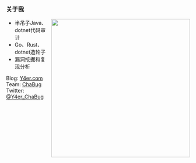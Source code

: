 ### 关于我
<img align='right' src="https://github-readme-stats.vercel.app/api?username=Y4er&show_icons=true&theme=radical" width="380">

- 半吊子Java、dotnet代码审计
- Go、Rust、dotnet造轮子
- 漏洞挖掘和复现分析

Blog: [Y4er.com](http://Y4er.com)  
Team: [ChaBug](http://www.chabug.org)  
Twitter: [@Y4er_ChaBug](https://twitter.com/Y4er_ChaBug)
